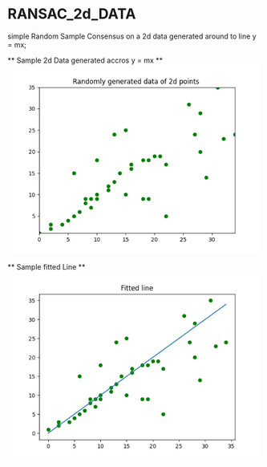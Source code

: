 # RANSAC_2d_DATA
simple Random Sample Consensus on a 2d data generated around to line y = mx;

** Sample 2d Data generated accros y = mx **
![2D data](https://github.com/dhaval491/RANSAC_2d_DATA/blob/main/Ransac_scattered_data.png)

** Sample fitted Line **
![RANSAC curve fit](https://github.com/dhaval491/RANSAC_2d_DATA/blob/main/Ransac_Fitted_line.png)
